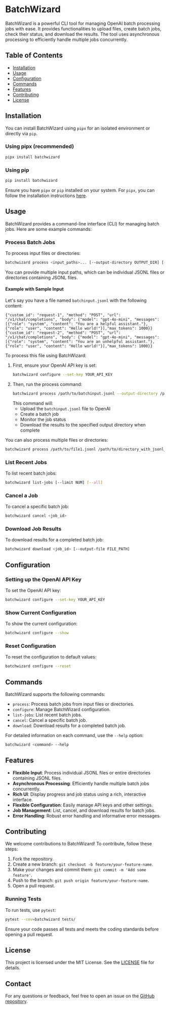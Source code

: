 # BatchWizard

BatchWizard is a powerful CLI tool for managing OpenAI batch processing jobs with ease. It provides functionalities to upload files, create batch jobs, check their status, and download the results. The tool uses asynchronous processing to efficiently handle multiple jobs concurrently.

## Table of Contents

- [Installation](#installation)
- [Usage](#usage)
- [Configuration](#configuration)
- [Commands](#commands)
- [Features](#features)
- [Contributing](#contributing)
- [License](#license)

## Installation

You can install BatchWizard using `pipx` for an isolated environment or directly via `pip`.

### Using pipx (recommended)

```bash
pipx install batchwizard
```

### Using pip

```bash
pip install batchwizard
```

Ensure you have `pipx` or `pip` installed on your system. For `pipx`, you can follow the installation instructions [here](https://pipx.pypa.io/stable/installation/).

## Usage

BatchWizard provides a command-line interface (CLI) for managing batch jobs. Here are some example commands:

### Process Batch Jobs

To process input files or directories:

```bash
batchwizard process <input_paths>... [--output-directory OUTPUT_DIR] [--max-concurrent-jobs NUM] [--check-interval SECONDS]
```

You can provide multiple input paths, which can be individual JSONL files or directories containing JSONL files.

#### Example with Sample Input

Let's say you have a file named `batchinput.jsonl` with the following content:

```jsonl
{"custom_id": "request-1", "method": "POST", "url": "/v1/chat/completions", "body": {"model": "gpt-4o-mini", "messages": [{"role": "system", "content": "You are a helpful assistant."},{"role": "user", "content": "Hello world!"}],"max_tokens": 1000}}
{"custom_id": "request-2", "method": "POST", "url": "/v1/chat/completions", "body": {"model": "gpt-4o-mini", "messages": [{"role": "system", "content": "You are an unhelpful assistant."},{"role": "user", "content": "Hello world!"}],"max_tokens": 1000}}
```

To process this file using BatchWizard:

1. First, ensure your OpenAI API key is set:
   ```bash
   batchwizard configure --set-key YOUR_API_KEY
   ```
2. Then, run the process command:
   ```bash
   batchwizard process /path/to/batchinput.jsonl --output-directory /path/to/output
   ```
   This command will:
   - Upload the `batchinput.jsonl` file to OpenAI
   - Create a batch job
   - Monitor the job status
   - Download the results to the specified output directory when complete

You can also process multiple files or directories:

```bash
batchwizard process /path/to/file1.jsonl /path/to/directory_with_jsonl_files /path/to/file2.jsonl
```

### List Recent Jobs

To list recent batch jobs:

```bash
batchwizard list-jobs [--limit NUM] [--all]
```

### Cancel a Job

To cancel a specific batch job:

```bash
batchwizard cancel <job_id>
```

### Download Job Results

To download results for a completed batch job:

```bash
batchwizard download <job_id> [--output-file FILE_PATH]
```

## Configuration

### Setting up the OpenAI API Key

To set the OpenAI API key:

```bash
batchwizard configure --set-key YOUR_API_KEY
```

### Show Current Configuration

To show the current configuration:

```bash
batchwizard configure --show
```

### Reset Configuration

To reset the configuration to default values:

```bash
batchwizard configure --reset
```

## Commands

BatchWizard supports the following commands:

- `process`: Process batch jobs from input files or directories.
- `configure`: Manage BatchWizard configuration.
- `list-jobs`: List recent batch jobs.
- `cancel`: Cancel a specific batch job.
- `download`: Download results for a completed batch job.

For detailed information on each command, use the `--help` option:

```bash
batchwizard <command> --help
```

## Features

- **Flexible Input**: Process individual JSONL files or entire directories containing JSONL files.
- **Asynchronous Processing**: Efficiently handle multiple batch jobs concurrently.
- **Rich UI**: Display progress and job status using a rich, interactive interface.
- **Flexible Configuration**: Easily manage API keys and other settings.
- **Job Management**: List, cancel, and download results for batch jobs.
- **Error Handling**: Robust error handling and informative error messages.

## Contributing

We welcome contributions to BatchWizard! To contribute, follow these steps:

1. Fork the repository.
2. Create a new branch: `git checkout -b feature/your-feature-name`.
3. Make your changes and commit them: `git commit -m 'Add some feature'`.
4. Push to the branch: `git push origin feature/your-feature-name`.
5. Open a pull request.

### Running Tests

To run tests, use `pytest`:

```bash
pytest --cov=batchwizard tests/
```

Ensure your code passes all tests and meets the coding standards before opening a pull request.

## License

This project is licensed under the MIT License. See the [LICENSE](LICENSE) file for details.

## Contact

For any questions or feedback, feel free to open an issue on the [GitHub repository](https://github.com/cmakafui/batchwizard).
